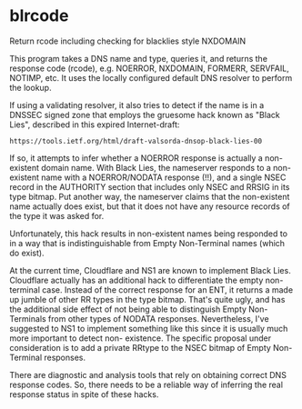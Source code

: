 # blrcode
Return rcode including checking for blacklies style NXDOMAIN

This program takes a DNS name and type, queries it, and returns
the response code (rcode), e.g. NOERROR, NXDOMAIN, FORMERR,
SERVFAIL, NOTIMP, etc. It uses the locally configured default
DNS resolver to perform the lookup.

If using a validating resolver, it also tries to detect if the
name is in a DNSSEC signed zone that employs the gruesome hack
known as "Black Lies", described in this expired Internet-draft:

    https://tools.ietf.org/html/draft-valsorda-dnsop-black-lies-00

If so, it attempts to infer whether a NOERROR response is actually
a non-existent domain name. With Black Lies, the nameserver responds
to a non-existent name with a NOERROR/NODATA response (!!), and a
single NSEC record in the AUTHORITY section that includes only
NSEC and RRSIG in its type bitmap. Put another way, the nameserver
claims that the non-existent name actually does exist, but that it
does not have any resource records of the type it was asked for.

Unfortunately, this hack results in non-existent names being
responded to in a way that is indistinguishable from Empty
Non-Terminal names (which do exist).

At the current time, Cloudflare and NS1 are known to implement
Black Lies. Cloudflare actually has an additional hack to differentiate
the empty non-terminal case. Instead of the correct response for an
ENT, it returns a made up jumble of other RR types in the type bitmap.
That's quite ugly, and has the additional side effect of not being
able to distinguish Empty Non-Terminals from other types of NODATA
responses. Nevertheless, I've suggested to NS1 to implement something
like this since it is usually much more important to detect non-
existence. The specific proposal under consideration is to add a
private RRtype to the NSEC bitmap of Empty Non-Terminal responses.

There are diagnostic and analysis tools that rely on obtaining
correct DNS response codes. So, there needs to be a reliable way
of inferring the real response status in spite of these hacks.

